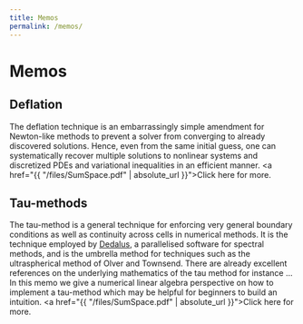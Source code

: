 ```yaml
---
title: Memos
permalink: /memos/
---
```


# Memos

## Deflation

The deflation technique is an embarrassingly simple amendment for Newton-like methods to prevent a solver from converging to already discovered solutions. Hence, even from the same initial guess, one can systematically recover multiple solutions to nonlinear systems and discretized PDEs and variational inequalities in an efficient manner. <a href="{{ "/files/SumSpace.pdf" | absolute_url }}">Click here for more</a>.

## Tau-methods

The tau-method is a general technique for enforcing very general boundary conditions as well as continuity across cells in numerical methods. It is the technique employed by [Dedalus](https://dedalus-project.org/), a parallelised software for spectral methods, and is the umbrella method for techniques such as the ultraspherical method of Olver and Townsend. There are already excellent references on the underlying mathematics of the tau method for instance ... In this memo we give a numerical linear algebra perspective on how to implement a tau-method which may be helpful for beginners to build an intuition. <a href="{{ "/files/SumSpace.pdf" | absolute_url }}">Click here for more</a>.